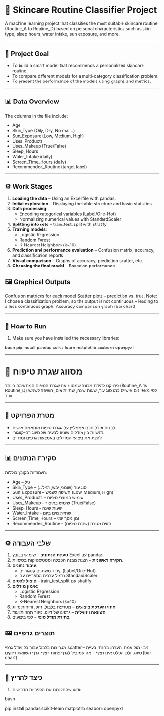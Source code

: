 # 🧴 Skincare Routine Classifier Project

A machine learning project that classifies the most suitable skincare routine (Routine_A to Routine_D) based on personal characteristics such as skin type, sleep hours, water intake, sun exposure, and more.

---

## 🎯 Project Goal

* To build a smart model that recommends a personalized skincare routine.
* To compare different models for a multi-category classification problem.
* To present the performance of the models using graphs and metrics.

---

## 📊 Data Overview

The columns in the file include:

* Age
* Skin_Type (Oily, Dry, Normal...)
* Sun_Exposure (Low, Medium, High)
* Uses_Products
* Uses_Makeup (True/False)
* Sleep_Hours
* Water_Intake (daily)
* Screen_Time_Hours (daily)
* Recommended_Routine (target label)

---

## ⚙️ Work Stages

1.  **Loading the data** – Using an Excel file with pandas.
2.  **Initial exploration** – Displaying the table structure and basic statistics.
3.  **Data processing**:
    - Encoding categorical variables (Label/One-Hot)
    - Normalizing numerical values with StandardScaler
4.  **Splitting into sets** – train_test_split with stratify
5.  **Training models**:
    - Logistic Regression
    - Random Forest
    - K-Nearest Neighbors (k=10)
6.  **Prediction and performance evaluation** – Confusion matrix, accuracy, and classification reports
7.  **Visual comparison** – Graphs of accuracy, prediction scatter, etc.
8.  **Choosing the final model** – Based on performance

## 🖼 Graphical Outputs

Confusion matrices for each model
Scatter plots – prediction vs. true. Note: I chose a classification problem, so the output is not continuous – leading to a less continuous graph.
Accuracy comparison graph (bar chart)

---

## 🚀 How to Run

1.  Make sure you have installed the necessary libraries:
   
bash
    pip install pandas scikit-learn matplotlib seaborn openpyxl
   
-------------------------------------------------------------------------------------------------------------------------------------------------------------------------------------------------------------------
# 🧴 מסווג שגרת טיפוח

פרויקט למידת מכונה שמסווג את שגרת הטיפוח המתאימה ביותר (Routine_A עד Routine_D) לפי מאפיינים אישיים כמו סוג עור, שעות שינה, שתיית מים, חשיפה לשמש ועוד.

---

## 🎯 מטרת הפרויקט

* לבנות מודל חכם שממליץ על שגרת טיפוח מותאמת אישית.
* להשוות בין מודלים שונים לבעיה של סיווג רב-קטגורי.
* להציג את ביצועי המודלים באמצעות גרפים ומדדים.

---

## 📊 סקירת הנתונים

העמודות בקובץ כוללות:

* Age – גיל
* Skin_Type – סוג עור (שומני, יבש, רגיל...)
* Sun_Exposure – חשיפה לשמש (Low, Medium, High)
* Uses_Products – שימוש במוצרי טיפוח
* Uses_Makeup – שימוש באיפור (True/False)
* Sleep_Hours – שעות שינה
* Water_Intake – שתיית מים ביום
* Screen_Time_Hours – זמן מסך יומי
* Recommended_Routine – תווית מטרה (שגרת טיפוח)

---

## ⚙️ שלבי העבודה

1. **טעינת הנתונים** – שימוש בקובץ Excel עם pandas.
2. **חקירה ראשונית** – הצגת מבנה הטבלה וסטטיסטיקות בסיסיות.
3. **עיבוד נתונים**:
   - קידוד משתנים קטגוריים (Label/One-Hot)
   - נרמול ערכים מספריים עם StandardScaler
4. **פיצול לסטים** – train_test_split עם stratify
5. **אימון מודלים**:
   - Logistic Regression
   - Random Forest
   - K-Nearest Neighbors (k=10)
6. **חיזוי והערכת ביצועים** – מטריצת בלבול, דיוק, ודוחות סיווג
7. **השוואה ויזואלית** – גרפים של דיוק, פיזור תחזיות ועוד
8. **בחירת מודל סופי** – לפי ביצועים

## 🖼 תוצרים גרפיים

מטריצות בלבול עבור כל מודל
גרפי scatter – ניבוי מול אמת. הערה: בחרתי בעיית סיווג, ולכן הפלט אינו רציף – מה שמוביל לגרף פחות רציף.
גרף השוואת דיוקים (bar chart)

---

## 🚀 כיצד להריץ

1. ודאו שהתקנתם את הספריות הדרושות:
   
bash

   pip install pandas scikit-learn matplotlib seaborn openpyxl
